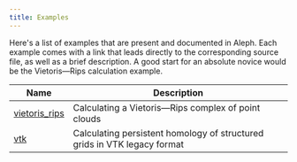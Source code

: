 ```yaml
---
title: Examples
---
```


Here's a list of examples that are present and documented in Aleph. Each example comes with a link
that leads directly to the corresponding source file, as well as a brief description. A good start
for an absolute novice would be the Vietoris&mdash;Rips calculation example.

| Name | Description |
|------|-------------|
| [vietoris_rips](https://github.com/Submanifold/Aleph/blob/master/examples/vietoris-rips.cc) | Calculating a Vietoris&mdash;Rips complex of point clouds |
| [vtk](https://github.com/Submanifold/Aleph/blob/master/examples/vtk.cc) | Calculating persistent homology of structured grids in VTK legacy format |
